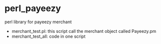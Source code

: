 # perl_payeezy
perl library for payeezy merchant

- merchant_test.pl: this script call the merchant object called Payeezy.pm
- merchant_test_all: code in one script

